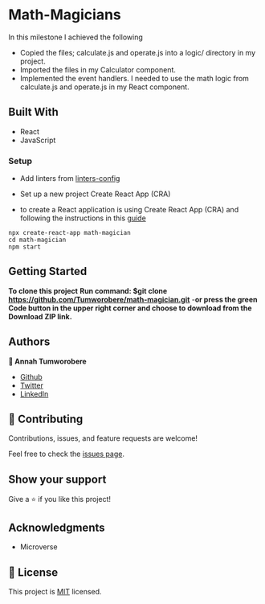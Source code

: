 # Math-Magicians
In this milestone I achieved the following

- Copied the files; calculate.js and operate.js into a logic/ directory in my project.
- Imported the files in my Calculator component.
- Implemented the event handlers. I needed to use the math logic from calculate.js and operate.js in my React component.

## Built With

- React
- JavaScript
### Setup
- Add linters from [linters-config](https://github.com/microverseinc/linters-config/tree/master/react-redux)
- Set up a new project Create React App (CRA)

- to create a React application is using Create React App (CRA) and following the instructions in this [guide](https://reactjs.org/docs/create-a-new-react-app.html#create-react-app)
```
npx create-react-app math-magician
cd math-magician
npm start
```

## Getting Started
**To clone this project**
**Run command: $git clone  https://github.com/Tumworobere/math-magician.git**
-**or press the green Code button in the upper right corner and choose to download from the Download ZIP link.**

## Authors

**:woman: Annah Tumworobere**

- [Github](https://github.com/Tumworobere)
- [Twitter](https://twitter.com/Tannah2090)
- [LinkedIn](www.linkedin.com/in/annah-tumworobere-6258b443)

## 🤝 Contributing

Contributions, issues, and feature requests are welcome!

Feel free to check the [issues page](https://github.com/Tumworobere/gitflow/issues).

## Show your support

Give a ⭐️ if you like this project!

## Acknowledgments

- Microverse

## 📝 License

This project is [MIT](./MIT.md) licensed.